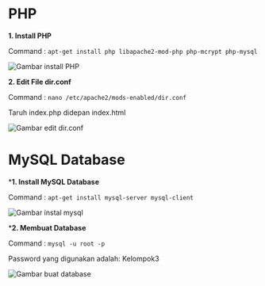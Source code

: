 # PHP

**1. Install PHP**

Command : `apt-get install php libapache2-mod-php php-mcrypt php-mysql`

![Gambar install PHP](https://github.com/bhaktiarc/projek-adm-sistem-server/blob/master/img/instal%20php.PNG)

**2. Edit File dir.conf**

Command : `nano /etc/apache2/mods-enabled/dir.conf `

Taruh index.php didepan index.html

![Gambar edit dir.conf](https://github.com/bhaktiarc/projek-adm-sistem-server/blob/master/img/edit%20dir%20conf.PNG)

# MySQL Database

***1. Install MySQL Database**

Command : `apt-get install mysql-server mysql-client`

![Gambar instal mysql](https://github.com/bhaktiarc/projek-adm-sistem-server/blob/master/img/instal%20mysql.PNG)

***2. Membuat Database**

Command : `mysql -u root -p`

Password yang digunakan adalah: Kelompok3

![Gambar buat database](https://github.com/bhaktiarc/projek-adm-sistem-server/blob/master/img/buat%20database%20mysql.PNG)
